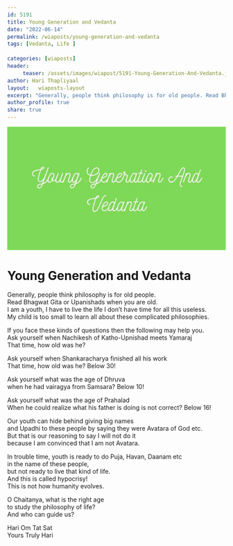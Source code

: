 ```yaml
---
id: 5191 
title: Young Generation and Vedanta
date: "2022-06-14"
permalink: /wiaposts/young-generation-and-vedanta
tags: [Vedanta, Life ]    

categories: [wiaposts] 
header:
     teaser: /assets/images/wiapost/5191-Young-Generation-And-Vedanta.jpg
author: Hari Thapliyaal 
layout:   wiaposts-layout
excerpt: "Generally, people think philosophy is for old people. Read Bhagwat Gita or Upanishads when you are old. I am a youth, I have to live the life I don’t have time for all this useless. My child is too small"
author_profile: true 
share: true 
---
```

![Young Generation and Vedanta](/assets/images/wiapost/5191-Young-Generation-And-Vedanta.jpg)     
   
# Young Generation and Vedanta    
   
Generally, people think philosophy is for old people.     
Read Bhagwat Gita or Upanishads when you are old.    
I am a youth, I have to live the life I don’t have time for all this useless.    
My child is too small to learn all about these complicated philosophies.    
    
If you face these kinds of questions then the following may help you.    
Ask yourself when Nachikesh of Katho-Upnishad meets Yamaraj    
That time, how old was he?    
    
Ask yourself when Shankaracharya finished all his work     
That time, how old was he? Below 30!    
    
Ask yourself what was the age of Dhruva     
when he had vairagya from Samsara? Below 10!    
    
Ask yourself what was the age of Prahalad     
When he could realize what his father is doing is not correct? Below 16!    
    
Our youth can hide behind giving big names     
and Upadhi to these people by saying they were Avatara of God etc.     
But that is our reasoning to say I will not do it     
because I am convinced that I am not Avatara.     
    
In trouble time, youth is ready to do Puja, Havan, Daanam etc     
in the name of these people,    
but not ready to live that kind of life.     
And this is called hypocrisy!     
This is not how humanity evolves.    
    
    
O Chaitanya, what is the right age     
to study the philosophy of life?     
And who can guide us?    
    
Hari Om Tat Sat     
Yours Truly Hari    
